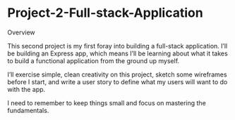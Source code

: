 # Project-2-Full-stack-Application

Overview

This second project is my first foray into building a full-stack application. I’ll be building an Express app, which means I’ll be learning about what it takes to build a functional application from the ground up myself.

I’ll exercise simple, clean creativity on this project, sketch some wireframes before I start, and write a user story to define what my users will want to do with the app.

I need to remember to keep things small and focus on mastering the fundamentals.
